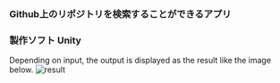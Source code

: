 ### Github上のリポジトリを検索することができるアプリ
### 製作ソフト Unity

Depending on input, the output is displayed as the result like the image below.
![result](https://github.com/Parasuatene/UnityGithubAPI/gifs/SearchRepoVer2.gif)
